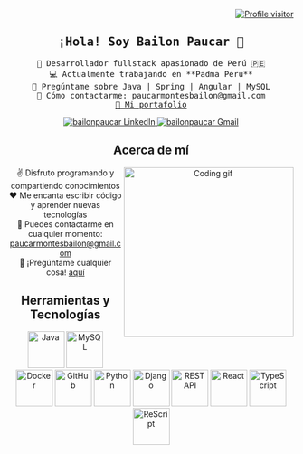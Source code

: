 <!-- Profile Visitors Badge -->
<p align="right">
  <a href="https://komarev.com/ghpvc/?username=bailonpaucar">
    <img src="https://komarev.com/ghpvc/?username=bailonpaucar&label=Visitors&color=0e75b6&style=flat" alt="Profile visitor" />
  </a>
</p>

<!-- Intro -->
<h2 align="center">
  <samp>¡Hola! Soy <b>Bailon Paucar</b> 👋</samp>
</h2>

<p align="center"> 
  <samp>
    🚀 Desarrollador fullstack apasionado de Perú 🇵🇪 <br/>
    💻 Actualmente trabajando en **Padma Peru** <br/>
    💬 Pregúntame sobre Java | Spring | Angular | MySQL <br/>
    📧 Cómo contactarme: paucarmontesbailon@gmail.com <br/>
    <a href="https://www.linkedin.com/in/bailonpaucar/">🔗 Mi portafolio</a>
  </samp>
</p>

<!-- Social Media Links -->
<p align="center">
  <a href="https://www.linkedin.com/in/bailonpaucar/" target="_blank">
    <img src="https://img.shields.io/badge/LinkedIn-0077B5?style=for-the-badge&logo=linkedin&logoColor=white" alt="bailonpaucar LinkedIn"/>
  </a>
  <a href="mailto:paucarmontesbailon@gmail.com" target="_blank">
    <img src="https://img.shields.io/badge/Contact%20Me-red?style=for-the-badge&logo=Gmail&logoColor=white" alt="bailonpaucar Gmail"/>
  </a>
</p>

<!-- About Section -->
<h2 align="center">Acerca de mí</h2>

<div align="center">
  <img align="right" width="300" src="https://your-image-url.com/programmer.gif" alt="Coding gif" />
  <p>
    ✌️ Disfruto programando y compartiendo conocimientos <br/>
    ❤️ Me encanta escribir código y aprender nuevas tecnologías<br/>
    📧 Puedes contactarme en cualquier momento: <a href="mailto:paucarmontesbailon@gmail.com">paucarmontesbailon@gmail.com</a><br/>
    💬 ¡Pregúntame cualquier cosa! <a href="https://github.com/bailonpaucar/bailonpaucar/issues">aquí</a>
  </p>
</div>


<!-- Languages and Tools Section -->
<h2 align="center">Herramientas y Tecnologías</h2>

<p align="center">
  <img src="https://techstack-generator.vercel.app/java-icon.svg" alt="Java" width="65" height="65" />
  <img src="https://techstack-generator.vercel.app/mysql-icon.svg" alt="MySQL" width="65" height="65" />
  <img src="https://techstack-generator.vercel.app/docker-icon.svg" alt="Docker" width="65" height="65" />
  <img src="https://techstack-generator.vercel.app/github-icon.svg" alt="GitHub" width="65" height="65" />
  <img src="https://techstack-generator.vercel.app/python-icon.svg" alt="Python" width="65" height="65" />
  <img src="https://techstack-generator.vercel.app/django-icon.svg" alt="Django" width="65" height="65" />
  <img src="https://techstack-generator.vercel.app/restapi-icon.svg" alt="REST API" width="65" height="65" />
  <img src="https://techstack-generator.vercel.app/react-icon.svg" alt="React" width="65" height="65" />
  <img src="https://techstack-generator.vercel.app/ts-icon.svg" alt="TypeScript" width="65" height="65" />
  <img src="https://techstack-generator.vercel.app/rescript-icon.svg" alt="ReScript" width="65" height="65" />
</p>
